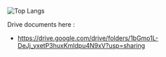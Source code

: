 ![Top Langs](https://github-readme-stats.vercel.app/api/top-langs/?username=superadminister)

Drive documents here :
- https://drive.google.com/drive/folders/1bGmo1L-DeJj_yxetP3huxKmldpu4N9xV?usp=sharing
